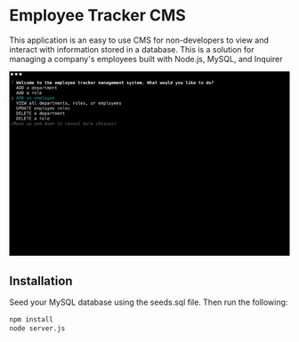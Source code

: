 # Employee Tracker CMS

This application is an easy to use CMS for non-developers to view and interact with information stored in a database. This is a solution for managing a company's employees built with Node.js, MySQL, and Inquirer

![Demo Video](assets/employee-tracker-demo.gif)

## Installation

Seed your MySQL database using the seeds.sql file. Then run the following:
```
npm install
node server.js
```
